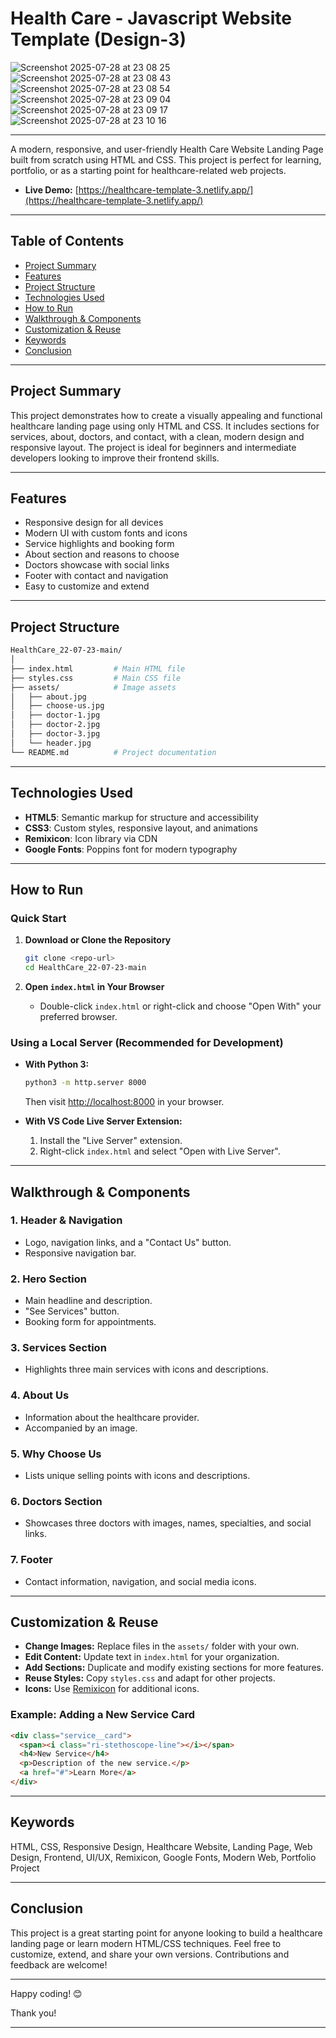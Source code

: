 # Health Care - Javascript Website Template (Design-3)

![Screenshot 2025-07-28 at 23 08 25](https://github.com/user-attachments/assets/19f7249c-94dc-4744-94f8-eb1fc2866191)
![Screenshot 2025-07-28 at 23 08 43](https://github.com/user-attachments/assets/d5a6c6f7-87d0-43fd-9931-7e8b6aec2069)
![Screenshot 2025-07-28 at 23 08 54](https://github.com/user-attachments/assets/de2e8ae1-8aae-4531-ae6b-5ff0dfa8ecfb)
![Screenshot 2025-07-28 at 23 09 04](https://github.com/user-attachments/assets/3e257135-b11c-42ef-9ef6-745c7254b519)
![Screenshot 2025-07-28 at 23 09 17](https://github.com/user-attachments/assets/e3eff188-f9c4-4840-ae75-c71806fe5e19)
![Screenshot 2025-07-28 at 23 10 16](https://github.com/user-attachments/assets/a3d4afd6-70b7-491a-a7b5-d13fd0cd333c)

---

A modern, responsive, and user-friendly Health Care Website Landing Page built from scratch using HTML and CSS. This project is perfect for learning, portfolio, or as a starting point for healthcare-related web projects.

- **Live Demo:** [https://healthcare-template-3.netlify.app/](https://healthcare-template-3.netlify.app/)

---

## Table of Contents

- [Project Summary](#project-summary)
- [Features](#features)
- [Project Structure](#project-structure)
- [Technologies Used](#technologies-used)
- [How to Run](#how-to-run)
- [Walkthrough & Components](#walkthrough--components)
- [Customization & Reuse](#customization--reuse)
- [Keywords](#keywords)
- [Conclusion](#conclusion)

---

## Project Summary

This project demonstrates how to create a visually appealing and functional healthcare landing page using only HTML and CSS. It includes sections for services, about, doctors, and contact, with a clean, modern design and responsive layout. The project is ideal for beginners and intermediate developers looking to improve their frontend skills.

---

## Features

- Responsive design for all devices
- Modern UI with custom fonts and icons
- Service highlights and booking form
- About section and reasons to choose
- Doctors showcase with social links
- Footer with contact and navigation
- Easy to customize and extend

---

## Project Structure

```bash
HealthCare_22-07-23-main/
│
├── index.html         # Main HTML file
├── styles.css         # Main CSS file
├── assets/            # Image assets
│   ├── about.jpg
│   ├── choose-us.jpg
│   ├── doctor-1.jpg
│   ├── doctor-2.jpg
│   ├── doctor-3.jpg
│   └── header.jpg
└── README.md          # Project documentation
```

---

## Technologies Used

- **HTML5**: Semantic markup for structure and accessibility
- **CSS3**: Custom styles, responsive layout, and animations
- **Remixicon**: Icon library via CDN
- **Google Fonts**: Poppins font for modern typography

---

## How to Run

### Quick Start

1. **Download or Clone the Repository**

   ```sh
   git clone <repo-url>
   cd HealthCare_22-07-23-main
   ```

2. **Open `index.html` in Your Browser**
   - Double-click `index.html` or right-click and choose "Open With" your preferred browser.

### Using a Local Server (Recommended for Development)

- **With Python 3:**
  
  ```sh
  python3 -m http.server 8000
  ```

  Then visit [http://localhost:8000](http://localhost:8000) in your browser.

- **With VS Code Live Server Extension:**
  1. Install the "Live Server" extension.
  2. Right-click `index.html` and select "Open with Live Server".

---

## Walkthrough & Components

### 1. **Header & Navigation**

- Logo, navigation links, and a "Contact Us" button.
- Responsive navigation bar.

### 2. **Hero Section**

- Main headline and description.
- "See Services" button.
- Booking form for appointments.

### 3. **Services Section**

- Highlights three main services with icons and descriptions.

### 4. **About Us**

- Information about the healthcare provider.
- Accompanied by an image.

### 5. **Why Choose Us**

- Lists unique selling points with icons and descriptions.

### 6. **Doctors Section**

- Showcases three doctors with images, names, specialties, and social links.

### 7. **Footer**

- Contact information, navigation, and social media icons.

---

## Customization & Reuse

- **Change Images:** Replace files in the `assets/` folder with your own.
- **Edit Content:** Update text in `index.html` for your organization.
- **Add Sections:** Duplicate and modify existing sections for more features.
- **Reuse Styles:** Copy `styles.css` and adapt for other projects.
- **Icons:** Use [Remixicon](https://remixicon.com/) for additional icons.

### Example: Adding a New Service Card

```html
<div class="service__card">
  <span><i class="ri-stethoscope-line"></i></span>
  <h4>New Service</h4>
  <p>Description of the new service.</p>
  <a href="#">Learn More</a>
</div>
```

---

## Keywords

HTML, CSS, Responsive Design, Healthcare Website, Landing Page, Web Design, Frontend, UI/UX, Remixicon, Google Fonts, Modern Web, Portfolio Project

---

## Conclusion

This project is a great starting point for anyone looking to build a healthcare landing page or learn modern HTML/CSS techniques. Feel free to customize, extend, and share your own versions. Contributions and feedback are welcome!

---

Happy coding! 😊

Thank you!

---
